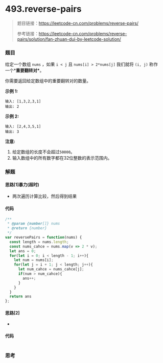 # 493.reverse-pairs

> 题目链接：https://leetcode-cn.com/problems/reverse-pairs/
>
> 参考链接：https://leetcode-cn.com/problems/reverse-pairs/solution/fan-zhuan-dui-by-leetcode-solution/

### 题目

给定一个数组 `nums` ，如果 `i < j` 且 `nums[i] > 2*nums[j]` 我们就将 `(i, j)` 称作一个***重要翻转对\***。

你需要返回给定数组中的重要翻转对的数量。

**示例 1:**

```
输入: [1,3,2,3,1]
输出: 2
```

**示例 2:**

```
输入: [2,4,3,5,1]
输出: 3
```

**注意:**

1. 给定数组的长度不会超过`50000`。
2. 输入数组中的所有数字都在32位整数的表示范围内。



### 解题

#### 思路[1]暴力(超时)

* 两次遍历计算比较，然后得到结果

#### 代码

```javascript
/**
 * @param {number[]} nums
 * @return {number}
 */
var reversePairs = function(nums) {
  const length = nums.length;
  const nums_cahce = nums.map(v => 2 * v);
  let ans = 0;
  for(let i = 0; i < length - 1; i++){
    let num = nums[i];
    for(let j = i + 1; j < length; j++){
      let num_cahce = nums_cahce[j];
      if(num > num_cahce){
        ans++;
      }
    }
  }
  return ans
};
```

#### 思路[2]

* 

#### 代码

```javascript

```



### 思考

